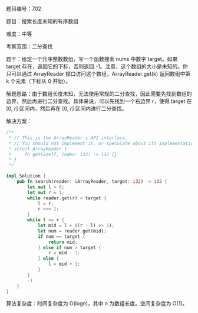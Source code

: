 题目编号：702

题目：搜索长度未知的有序数组

难度：中等

考察范围：二分查找

题干：给定一个升序整数数组，写一个函数搜索 nums 中数字 target。如果 target 存在，返回它的下标，否则返回 -1。注意，这个数组的大小是未知的。你只可以通过 ArrayReader 接口访问这个数组，ArrayReader.get(k) 返回数组中第 k 个元素（下标从 0 开始）。

解题思路：由于数组长度未知，无法使用常规的二分查找，因此需要先找到数组的边界，然后再进行二分查找。具体来说，可以先找到一个右边界 r，使得 target 在 [0, r] 区间内，然后再在 [0, r] 区间内进行二分查找。

解决方案：

```rust
/**
 * // This is the ArrayReader's API interface.
 * // You should not implement it, or speculate about its implementation
 * struct ArrayReader {
 *     fn get(&self, index: i32) -> i32 {}
 * }
 */

impl Solution {
    pub fn search(reader: &ArrayReader, target: i32) -> i32 {
        let mut l = 0;
        let mut r = 1;
        while reader.get(r) < target {
            l = r;
            r <<= 1;
        }
        while l <= r {
            let mid = l + ((r - l) >> 1);
            let num = reader.get(mid);
            if num == target {
                return mid;
            } else if num > target {
                r = mid - 1;
            } else {
                l = mid + 1;
            }
        }
        -1
    }
}
```

算法复杂度：时间复杂度为 O(logn)，其中 n 为数组长度。空间复杂度为 O(1)。